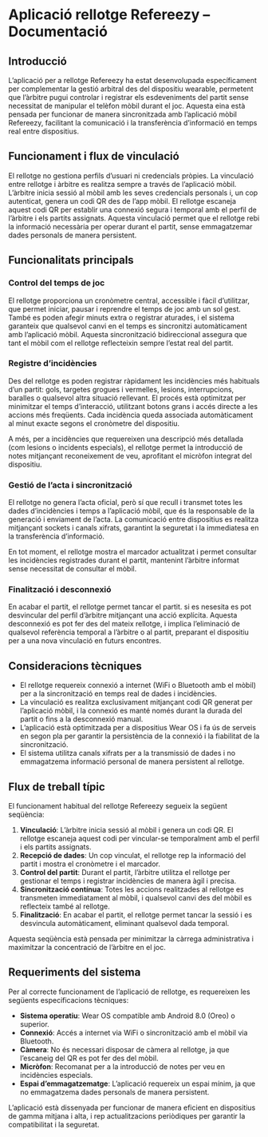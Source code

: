 # Aplicació rellotge Refereezy – Documentació 

## Introducció

L’aplicació per a rellotge Refereezy ha estat desenvolupada específicament per complementar la gestió arbitral des del dispositiu wearable, permetent que l’àrbitre pugui controlar i registrar els esdeveniments del partit sense necessitat de manipular el telèfon mòbil durant el joc. Aquesta eina està pensada per funcionar de manera sincronitzada amb l’aplicació mòbil Refereezy, facilitant la comunicació i la transferència d’informació en temps real entre dispositius.

## Funcionament i flux de vinculació

El rellotge no gestiona perfils d’usuari ni credencials pròpies. La vinculació entre rellotge i àrbitre es realitza sempre a través de l’aplicació mòbil. L’àrbitre inicia sessió al mòbil amb les seves credencials personals i, un cop autenticat, genera un codi QR des de l’app mòbil. El rellotge escaneja aquest codi QR per establir una connexió segura i temporal amb el perfil de l’àrbitre i els partits assignats. Aquesta vinculació permet que el rellotge rebi la informació necessària per operar durant el partit, sense emmagatzemar dades personals de manera persistent.

## Funcionalitats principals

### Control del temps de joc

El rellotge proporciona un cronòmetre central, accessible i fàcil d’utilitzar, que permet iniciar, pausar i reprendre el temps de joc amb un sol gest. També es poden afegir minuts extra o registrar aturades, i el sistema garanteix que qualsevol canvi en el temps es sincronitzi automàticament amb l’aplicació mòbil. Aquesta sincronització bidireccional assegura que tant el mòbil com el rellotge reflecteixin sempre l’estat real del partit.

### Registre d’incidències

Des del rellotge es poden registrar ràpidament les incidències més habituals d’un partit: gols, targetes grogues i vermelles, lesions, interrupcions, baralles o qualsevol altra situació rellevant. El procés està optimitzat per minimitzar el temps d’interacció, utilitzant botons grans i accés directe a les accions més freqüents. Cada incidència queda associada automàticament al minut exacte segons el cronòmetre del dispositiu.

A més, per a incidències que requereixen una descripció més detallada (com lesions o incidents especials), el rellotge permet la introducció de notes mitjançant reconeixement de veu, aprofitant el micròfon integrat del dispositiu.

### Gestió de l’acta i sincronització

El rellotge no genera l’acta oficial, però sí que recull i transmet totes les dades d’incidències i temps a l’aplicació mòbil, que és la responsable de la generació i enviament de l’acta. La comunicació entre dispositius es realitza mitjançant sockets i canals xifrats, garantint la seguretat i la immediatesa en la transferència d’informació.

En tot moment, el rellotge mostra el marcador actualitzat i permet consultar les incidències registrades durant el partit, mantenint l’àrbitre informat sense necessitat de consultar el mòbil.

### Finalització i desconnexió

En acabar el partit, el rellotge permet tancar el partit. si es nesesita es pot desvincular del perfil d’àrbitre mitjançant una acció explícita. Aquesta desconnexió es pot fer des del mateix rellotge, i implica l’eliminació de qualsevol referència temporal a l’àrbitre o al partit, preparant el dispositiu per a una nova vinculació en futurs encontres.

## Consideracions tècniques

- El rellotge requereix connexió a internet (WiFi o Bluetooth amb el mòbil) per a la sincronització en temps real de dades i incidències.
- La vinculació es realitza exclusivament mitjançant codi QR generat per l’aplicació mòbil, i la connexió es manté només durant la durada del partit o fins a la desconnexió manual.
- L’aplicació està optimitzada per a dispositius Wear OS i fa ús de serveis en segon pla per garantir la persistència de la connexió i la fiabilitat de la sincronització.
- El sistema utilitza canals xifrats per a la transmissió de dades i no emmagatzema informació personal de manera persistent al rellotge.

## Flux de treball típic

El funcionament habitual del rellotge Refereezy segueix la següent seqüència:

1. **Vinculació**: L’àrbitre inicia sessió al mòbil i genera un codi QR. El rellotge escaneja aquest codi per vincular-se temporalment amb el perfil i els partits assignats.
2. **Recepció de dades**: Un cop vinculat, el rellotge rep la informació del partit i mostra el cronòmetre i el marcador.
3. **Control del partit**: Durant el partit, l’àrbitre utilitza el rellotge per gestionar el temps i registrar incidències de manera àgil i precisa.
4. **Sincronització contínua**: Totes les accions realitzades al rellotge es transmeten immediatament al mòbil, i qualsevol canvi des del mòbil es reflecteix també al rellotge.
5. **Finalització**: En acabar el partit, el rellotge permet tancar la sessió i es desvincula automàticament, eliminant qualsevol dada temporal.

Aquesta seqüència està pensada per minimitzar la càrrega administrativa i maximitzar la concentració de l’àrbitre en el joc.

## Requeriments del sistema

Per al correcte funcionament de l’aplicació de rellotge, es requereixen les següents especificacions tècniques:

- **Sistema operatiu**: Wear OS compatible amb Android 8.0 (Oreo) o superior.
- **Connexió**: Accés a internet via WiFi o sincronització amb el mòbil via Bluetooth.
- **Càmera**: No és necessari disposar de càmera al rellotge, ja que l’escaneig del QR es pot fer des del mòbil.
- **Micròfon**: Recomanat per a la introducció de notes per veu en incidències especials.
- **Espai d’emmagatzematge**: L’aplicació requereix un espai mínim, ja que no emmagatzema dades personals de manera persistent.

L’aplicació està dissenyada per funcionar de manera eficient en dispositius de gamma mitjana i alta, i rep actualitzacions periòdiques per garantir la compatibilitat i la seguretat.